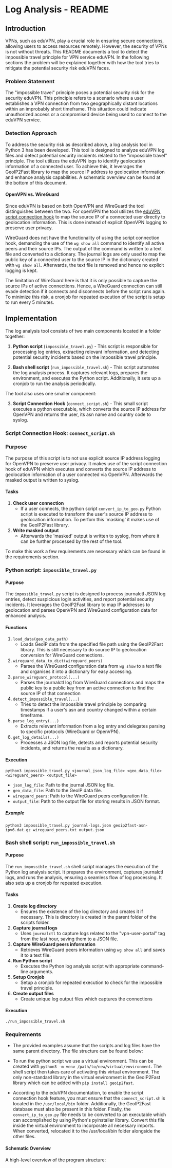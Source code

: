 ﻿# Log Analysis - README  

## Introduction 
VPNs, such as eduVPN, play a crucial role in ensuring secure connections, allowing users to access resources remotely. However, the security of VPNs is not without threats. This README documents a tool to detect the impossible travel principle for VPN service eduVPN. In the following sections the problem will be explained together with how the tool tries to mitigate the potential security risk eduVPN faces. 

### Problem Statement
The "impossible travel" principle poses a potential security risk for the security eduVPN. This principle refers to a scenario where a user establishes a VPN connection from two geographically distant locations within an improbably short timeframe. This situation could indicate unauthorized access or a compromised device being used to connect to the eduVPN service. 

### Detection Approach
To address the security risk as described above, a log analysis tool in Python 3 has been developed. This tool is designed to analyze eduVPN log files and detect potential security incidents related to the "impossible travel" principle. The tool utilizes the eduVPN logs to identify geolocation information of a connected user. To achieve this, it leverages the GeoIP2Fast library to map the source IP address to geolocation information and enhance analysis capabilities. A schematic overview can be found at the bottom of this document.

#### OpenVPN vs. WireGuard
Since eduVPN is based on both OpenVPN and WireGuard the tool distinguishes between the two. 
For openVPN the tool utilizes the [eduVPN script connection hook](https://docs.eduvpn.org/server/v3/script-connection-hook.html) to map the source IP of a connected user directly to geolocation information. This is done instead of explicit OpenVPN logging to preserve user privacy. 

WireGuard does not have the functionality of using the script connection hook, demanding the use of the `wg show all` command to identify all active peers and their source IPs. The output of the command is written to a text file and converted to a dictionary. The journal logs are only used to map the public key of a connected user to the source IP in the dictionary created with `wg show all`. Afterwards, the text file is removed and hence no explicit logging is kept. 

The limitation of WireGuard here is that it is only possible to capture the source IPs of active connections. Hence, a WireGuard connection can still evade detection if it connects and disconnects before the script runs again. To minimize this risk, a cronjob for repeated execution of the script is setup to run every 5 minutes. 

## Implementation
The log analysis tool consists of two main components located in a folder together:
1. **Python script** (`impossible_travel.py`) - This script is responsible for processing log entries, extracting relevant information, and detecting potential security incidents based on the impossible travel principle.

2. **Bash shell script** (`run_impossible_travel.sh`) - This script automates the log analysis process. It captures relevant logs, prepares the environment, and executes the Python script. Additionally, it sets up a cronjob to run the analysis periodically.

The tool also uses one smaller component:

3. **Script Connection Hook** (`connect_script.sh`) - This small script executes a python executable, which converts the source IP address for OpenVPN and returns the user, its asn name and country code to syslog. 

### Script Connection Hook: `connect_script.sh`

### Purpose
The purpose of this script is to not use explicit source IP address logging for OpenVPN to preserve user privacy. It makes use of the script connection hook of eduVPN which executes and converts the source IP address to geolocation information of a user connected via OpenVPN. Afterwards the masked output is written to syslog.

#### Tasks
1. **Check user connection**
    - If a user connects, the python script `convert_ip_to_geo.py` Python script is executed to transform the user's source IP address to geolocation information. To perfom this 'masking' it makes use of the GeoIP2Fast library. 
2. **Write masked output**
    - Afterwards the 'masked' output is written to syslog, from where it can be further processed by the rest of the tool. 

To make this work a few requirements are necessary which can be found in the requirements section. 

### Python script: `impossible_travel.py` 

#### Purpose
The `impossible_travel.py` script is designed to process journalctl JSON log entries, detect suspicious login activities, and report potential security incidents. It leverages the GeoIP2Fast library to map IP addresses to geolocation and parses OpenVPN and WireGuard configuration data for enhanced analysis.

#### Functions
1. `load_data(geo_data_path)`
   - Loads GeoIP data from the specified file path using the GeoIP2Fast library. This is still necessary to do source IP to geolocation conversion for WireGuard connections. 
2. `wireguard_data_to_dict(wireguard_peers)`
   - Parses the WireGuard configuration data from `wg show` to a text file and organises it into a dictionary for easy accessing. 
3. `parse_wireguard_protocol(...)`
   - Parses the journalctl log from WireGuard connections and maps the public key to a public key from an active connection to find the source IP of that connection
4. `detect_impossible_travel(...)`
   - Tries to detect the impossible travel principle by comparing timestamps if a user's asn and country changed within a certain timeframe. 
5. `parse_log_entry(...)`
   - Extracts relevant information from a log entry and delegates parsing to specific protocols (WireGuard or OpenVPN).
6. `get_log_details(...)`
   - Processes a JSON log file, detects and reports potential security incidents, and returns the results as a dictionary.

#### Execution
    python3 impossible_travel.py <journal_json_log_file> <geo_data_file> <wireguard_peers> <output_file>

- ```json_log_file```: Path to the journal JSON log file.
- ```geo_data_file```: Path to the GeoIP data file.
- ```wireguard_peers```: Path to the WireGuard peers configuration file.
- ```output_file```: Path to the output file for storing results in JSON format.

##### Example
    python3 impossible_travel.py journal-logs.json geoip2fast-asn-ipv6.dat.gz wireguard_peers.txt output.json

### Bash shell script: `run_impossible_travel.sh`

#### Purpose
The `run_impossible_travel.sh` shell script manages the execution of the Python log analysis script. It prepares the environment, captures journalctl logs, and runs the analysis, ensuring a seamless flow of log processing. It also sets up a cronjob for repeated execution. 

#### Tasks
1. **Create log directory**
   - Ensures the existence of the log directory and creates it if necessary. This is directory is created in the parent folder of the scripts folder. 
2. **Capture journal logs**
   - Uses `journalctl` to capture logs related to the "vpn-user-portal" tag from the last hour, saving them to a JSON file.
3. **Capture WireGuard peers information**
   - Retrieves WireGuard peers information using `wg show all` and saves it to a text file. 
4. **Run Python script**
   - Executes the Python log analysis script with appropriate command-line arguments.
5. **Setup Cronjob**
   - Setup a cronjob for repeated execution to check for the impossible travel principle. 
6. **Create output files**
   - Create unique log output files which captures the connections

#### Execution
    ./run_impossible_travel.sh

### Requirements
   - The provided examples assume that the scripts and log files have the same parent directory. The file structure can be found below:
   <media-tag src="https://cryptpad.surfcloud.nl/blob/37/37829dc501c5ab2303ef807caef54595d970f84c8fb86ebd" data-crypto-key="cryptpad:MexFBbqY63x4oQsBDHvEg6zX8Ehc4imT66LN/iHiF9E="></media-tag>

- To run the python script we use a virtual environment. This can be created with `python3 -m venv /path/to/new/virtual/environment`. The shell script then takes care of activating this virtual environment. The only non-standard library in the virtual environment is the GeoIP2Fast library which can be added with `pip install geoip2fast`. 

- According to the eduVPN documentation, to enable the script connection hook feature, you must ensure that the `connect_script.sh` is located in the `/usr/local/bin` folder. Additionally, the GeoIP2Fast database must also be present in this folder. Finally, the `convert_ip_to_geo.py` file needs to be converted to an executable which can accomplished by using Python's pyinstaller library. Convert this file inside the virtual environment to incorporate all necessary imports.  When converted, relocated it to the /usr/local/bin folder alongside the other files. 

#### Schematic Overview
A high-level overview of the program structure:

<media-tag src="https://cryptpad.surfcloud.nl/blob/2b/2b98a398c222f5d60267645bf642d0feecc89ba797836698" data-crypto-key="cryptpad:JGHzBQtcnrESgbSag5TrSrDnjwQgSJz3mLvdZfUMGA8="></media-tag>



